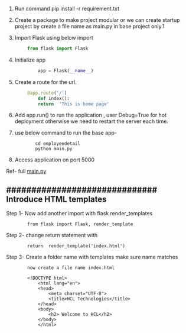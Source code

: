 

1. Run command pip install -r requirement.txt

2. Create a package to make project modular or we can create startup project by create a file name as main.py in base project only.1

3. Import Flask using below import
```python
        from flask import Flask
```
4. Initialize app
```python
            app = Flask(__name__)
```
5. Create a route for the url.
```python
        @app.route('/')
            def index():
            return  'This is home page'
```
6. Add app.run() to run the application , user Debug=True for hot deployment otherwise we need to restart the server each time.

7. use below command to run the base app-
```
           cd employeedetail
           python main.py
```
8. Access application on port 5000

Ref- full [main.py](https://github.com/priyankitshukla/pythonmicroservice/blob/master/employeedetail/main.py)


## ############################## Introduce HTML templates ####################


Step 1- Now add another import with flask render_templates

            from flask import Flask, render_template


Step 2- change return statement with

            return  render_template('index.html')

Step 3- Create a folder name with templates make sure name matches

            now create a file name index.html

            <!DOCTYPE html>
                <html lang="en">
                <head>
                    <meta charset="UTF-8">
                    <title>HCL Technologies</title>
                </head>
                <body>
                    <h2> Welcome to HCL</h2>
                </body>
                </html>
